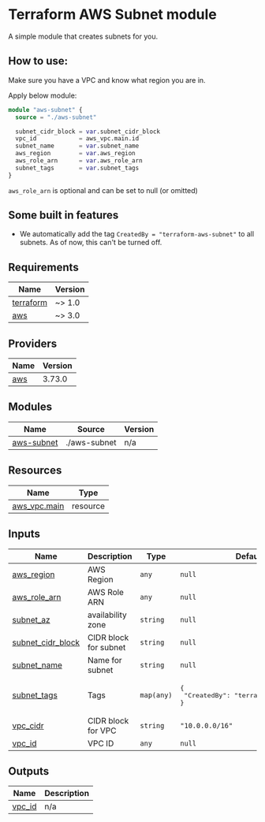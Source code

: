 # Terraform AWS Subnet module

A simple module that creates subnets for you.

## How to use:

Make sure you have a VPC and know what region you are in.

Apply below module:

```terraform
module "aws-subnet" {
  source = "./aws-subnet"

  subnet_cidr_block = var.subnet_cidr_block
  vpc_id            = aws_vpc.main.id
  subnet_name       = var.subnet_name
  aws_region        = var.aws_region
  aws_role_arn      = var.aws_role_arn
  subnet_tags       = var.subnet_tags
}
```
`aws_role_arn` is optional and can be set to null (or omitted)

## Some built in features

* We automatically add the tag `CreatedBy = "terraform-aws-subnet"` to all subnets. As of now, this can't be turned off.

<!-- BEGIN_TF_DOCS -->
## Requirements

| Name | Version |
|------|---------|
| <a name="requirement_terraform"></a> [terraform](#requirement\_terraform) | ~> 1.0 |
| <a name="requirement_aws"></a> [aws](#requirement\_aws) | ~> 3.0 |

## Providers

| Name | Version |
|------|---------|
| <a name="provider_aws"></a> [aws](#provider\_aws) | 3.73.0 |

## Modules

| Name | Source | Version |
|------|--------|---------|
| <a name="module_aws-subnet"></a> [aws-subnet](#module\_aws-subnet) | ./aws-subnet | n/a |

## Resources

| Name | Type |
|------|------|
| [aws_vpc.main](https://registry.terraform.io/providers/hashicorp/aws/latest/docs/resources/vpc) | resource |

## Inputs

| Name | Description | Type | Default | Required |
|------|-------------|------|---------|:--------:|
| <a name="input_aws_region"></a> [aws\_region](#input\_aws\_region) | AWS Region | `any` | `null` | no |
| <a name="input_aws_role_arn"></a> [aws\_role\_arn](#input\_aws\_role\_arn) | AWS Role ARN | `any` | `null` | no |
| <a name="input_subnet_az"></a> [subnet\_az](#input\_subnet\_az) | availability zone | `string` | `null` | no |
| <a name="input_subnet_cidr_block"></a> [subnet\_cidr\_block](#input\_subnet\_cidr\_block) | CIDR block for subnet | `string` | `null` | no |
| <a name="input_subnet_name"></a> [subnet\_name](#input\_subnet\_name) | Name for subnet | `string` | `null` | no |
| <a name="input_subnet_tags"></a> [subnet\_tags](#input\_subnet\_tags) | Tags | `map(any)` | <pre>{<br>  "CreatedBy": "terraform-aws-subnet"<br>}</pre> | no |
| <a name="input_vpc_cidr"></a> [vpc\_cidr](#input\_vpc\_cidr) | CIDR block for VPC | `string` | `"10.0.0.0/16"` | no |
| <a name="input_vpc_id"></a> [vpc\_id](#input\_vpc\_id) | VPC ID | `any` | `null` | no |

## Outputs

| Name | Description |
|------|-------------|
| <a name="output_vpc_id"></a> [vpc\_id](#output\_vpc\_id) | n/a |
<!-- END_TF_DOCS -->
<!-- END_TF_DOCS -->
